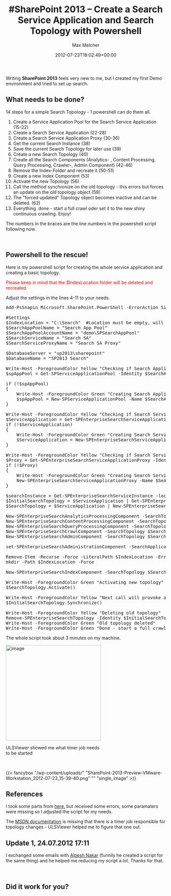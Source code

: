 ﻿---
title: '#SharePoint 2013 – Create a Search Service Application and Search Topology with Powershell'
author: Max Melcher
aliases:
   - "/post/2012-07-23-sharepoint-2013-create-a-search-service-application-and-topology-with-powershell/"
2012: "07"
type: post
date: 2012-07-23T18:02:49+00:00
url: /2012/07/sharepoint-2013-create-a-search-service-application-and-topology-with-powershell/
aktt_notify_twitter:
  - 'no'
aktt_tweeted:
  - "1"
yourls_shorturl:
  - http://melcher.it/s/c
categories:
  - ITPro
  - SharePoint 2013

---
Writing **SharePoint 2013** feels very new to me, but I created my first Demo environment and tried to set up search.

## What needs to be done?

14 steps for a simple Search Topology - 1 powershell can do them all.

  1. Create a Service Application Pool for the Search Service Application (15-22)
  2. Create a Search Service Application (22-28)
  3. Create a Search Service Application Proxy (30-36)
  4. Get the current Search Instance (38)
  5. Save the current Search Topology for later use (39)
  6. Create a new Search Topology (40)
  7. Create all the Search Components (Analytics- , Content Processing, Query Processing, Crawler-, Admin Component) (42-46)
  8. Remove the Index-Folder and recreate it (50-51)
  9. Create a new Index Component (53)
 10. Activate the new Topology (56)
 11. Call the method synchronize on the old topology - this errors but forces an update on the old topology object (59)
 12. The "forced updated" Topology object becomes inactive and can be deleted. (62)
 13. Everything  done - start a full crawl oder set it to the new shiny continuous crawling. Enjoy!

The numbers in the braces are the line numbers in the powershell script following now.

&nbsp;

## Powershell to the rescue!

Here is my powershell script for creating the whole service application and creating a basic topology.

<span style="color: #ff0000;">Please keep in mind that the $IndexLocation folder will be deleted and recreated.</span>

Adjust the settings in the lines 4-11 to your needs.

<pre lang="powershell" line="1">Add-PsSnapin Microsoft.SharePoint.PowerShell -ErrorAction SilentlyContinue

#Settings
$IndexLocation = "C:\Search"  #Location must be empty, will be deleted during the process!
$SearchAppPoolName = "Search App Pool"
$SearchAppPoolAccountName = "demo\SPSearchAppPool"
$SearchServiceName = "Search SA"
$SearchServiceProxyName = "Search SA Proxy"

$DatabaseServer = "sp2013\sharepoint"
$DatabaseName = "SP2013 Search"

Write-Host -ForegroundColor Yellow "Checking if Search Application Pool exists"
$spAppPool = Get-SPServiceApplicationPool -Identity $SearchAppPoolName -ErrorAction SilentlyContinue

if (!$spAppPool)
{
    Write-Host -ForegroundColor Green "Creating Search Application Pool"
    $spAppPool = New-SPServiceApplicationPool -Name $SearchAppPoolName -Account $SearchAppPoolAccountName -Verbose
}

Write-Host -ForegroundColor Yellow "Checking if Search Service Application exists"
$ServiceApplication = Get-SPEnterpriseSearchServiceApplication -Identity $SearchServiceName -ErrorAction SilentlyContinue
if (!$ServiceApplication)
{
    Write-Host -ForegroundColor Green "Creating Search Service Application"
    $ServiceApplication = New-SPEnterpriseSearchServiceApplication -Name $SearchServiceName -ApplicationPool $spAppPool.Name -DatabaseServer  $DatabaseServer -DatabaseName $DatabaseName
}

Write-Host -ForegroundColor Yellow "Checking if Search Service Application Proxy exists"
$Proxy = Get-SPEnterpriseSearchServiceApplicationProxy -Identity $SearchServiceProxyName -ErrorAction SilentlyContinue
if (!$Proxy)
{
    Write-Host -ForegroundColor Green "Creating Search Service Application Proxy"
    New-SPEnterpriseSearchServiceApplicationProxy -Name $SearchServiceProxyName -SearchApplication $SearchServiceName
}

$searchInstance = Get-SPEnterpriseSearchServiceInstance -local 
$InitialSearchTopology = $ServiceApplication | Get-SPEnterpriseSearchTopology -Active 
$SearchTopology = $ServiceApplication | New-SPEnterpriseSearchTopology

New-SPEnterpriseSearchAnalyticsProcessingComponent -SearchTopology $SearchTopology -SearchServiceInstance $searchInstance
New-SPEnterpriseSearchContentProcessingComponent -SearchTopology $SearchTopology -SearchServiceInstance $searchInstance
New-SPEnterpriseSearchQueryProcessingComponent -SearchTopology $SearchTopology -SearchServiceInstance $searchInstance
New-SPEnterpriseSearchCrawlComponent -SearchTopology $SearchTopology -SearchServiceInstance $searchInstance 
New-SPEnterpriseSearchAdminComponent -SearchTopology $SearchTopology -SearchServiceInstance $searchInstance

set-SPEnterpriseSearchAdministrationComponent -SearchApplication $ServiceApplication -SearchServiceInstance  $searchInstance

Remove-Item -Recurse -Force -LiteralPath $IndexLocation -ErrorAction SilentlyContinue
mkdir -Path $IndexLocation -Force 

New-SPEnterpriseSearchIndexComponent -SearchTopology $SearchTopology -SearchServiceInstance $searchInstance -RootDirectory $IndexLocation 

Write-Host -ForegroundColor Green "Activating new topology"
$SearchTopology.Activate()

Write-Host -ForegroundColor Yellow "Next call will provoke an error but after that the old topology can be deleted - just ignore it!"
$InitialSearchTopology.Synchronize()

Write-Host -ForegroundColor Yellow "Deleting old topology"
Remove-SPEnterpriseSearchTopology -Identity $InitialSearchTopology -Confirm:$false
Write-Host -ForegroundColor Green "Old topology deleted"
Write-Host -ForegroundColor Green "Done - start a full crawl and you are good to go (search)."
</pre>

The whole script took about 3 minutes on my machine.

<div style="width: 310px" class="wp-caption alignnone">
  <a class="thickbox" href="http://melcher.it/wp-content/uploads/image.png" rel="lightbox"><img style="background-image: none; padding-left: 0px; padding-right: 0px; display: inline; padding-top: 0px; border-width: 0px;" title="image" src="http://melcher.it/wp-content/uploads/image_thumb.png" alt="image" width="300" border="0" /></a>
  
  <p class="wp-caption-text">
    ULSViewer showed me what timer job needs to be started
  </p>
</div>

&nbsp;

{{< fancybox "/wp-content/uploads/" "SharePoint-2013-Preview-VMware-Workstation_2012-07-23_15-39-40.png" "" "single_image" >}}

## References

I took some parts from <a href="http://sharepoint-tutorial.net/post/2012/07/22/sharepoint-2013-search-powershell.aspx" target="_blank">here</a>, but received some errors, some paramaters were missing so I adjusted the script for my needs.

The <a href="http://technet.microsoft.com/en-us/library/jj219705%28v=office.15%29" target="_blank">MSDN documentation</a> is missing that there is a timer job responsible for topology changes - ULSViewer helped me to figure that one out.

## Update 1, 24.07.2012 17:11

I exchanged some emails with <a href="http://alpesh.nakars.com/blog/" target="_blank">Alpesh Nakar</a> (funnily he created a script for the same thing) and he helped me reducing my script a lot. Thanks for that.

&nbsp;

## Did it work for you?
